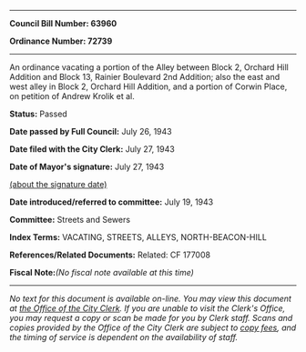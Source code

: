 

********

**Council Bill Number: 63960**
   
**Ordinance Number: 72739**
********

 An ordinance vacating a portion of the Alley between Block 2, Orchard Hill Addition and Block 13, Rainier Boulevard 2nd Addition; also the east and west alley in Block 2, Orchard Hill Addition, and a portion of Corwin Place, on petition of Andrew Krolik et al.

**Status:** Passed
   
**Date passed by Full Council:** July 26, 1943
   
**Date filed with the City Clerk:** July 27, 1943
   
**Date of Mayor's signature:** July 27, 1943
   
[(about the signature date)](/~public/approvaldate.htm)
   
   
   
**Date introduced/referred to committee:** July 19, 1943
   
**Committee:** Streets and Sewers
   
   
**Index Terms:** VACATING, STREETS, ALLEYS, NORTH-BEACON-HILL

**References/Related Documents:** Related: CF 177008

**Fiscal Note:**_(No fiscal note available at this time)_
********

_No text for this document is available on-line. You may view this document at [the Office of the City Clerk](http://www.seattle.gov/leg/clerk/contactUs.htm). If you are unable to visit the Clerk's Office, you may request a copy or scan be made for you by Clerk staff. Scans and copies provided by the Office of the City Clerk are subject to [copy fees](http://clerk.seattle.gov/~public/clerkfees.htm), and the timing of service is dependent on the availability of staff._

